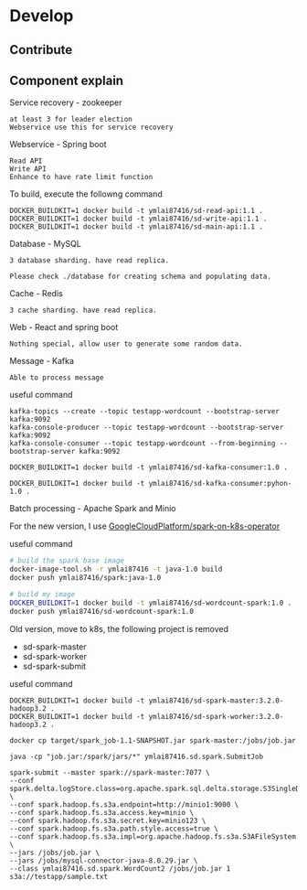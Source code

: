 # Develop

## Contribute

## Component explain

Service recovery - zookeeper

    at least 3 for leader election
    Webservice use this for service recovery

Webservice - Spring boot

    Read API
    Write API
    Enhance to have rate limit function

To build, execute the followng command
```
DOCKER_BUILDKIT=1 docker build -t ymlai87416/sd-read-api:1.1 .
DOCKER_BUILDKIT=1 docker build -t ymlai87416/sd-write-api:1.1 .
DOCKER_BUILDKIT=1 docker build -t ymlai87416/sd-main-api:1.1 .
```

Database - MySQL

    3 database sharding. have read replica.

    Please check ./database for creating schema and populating data.

Cache - Redis

    3 cache sharding. have read replica.

Web - React and spring boot

    Nothing special, allow user to generate some random data.

Message - Kafka

    Able to process message
    
useful command
```
kafka-topics --create --topic testapp-wordcount --bootstrap-server kafka:9092
kafka-console-producer --topic testapp-wordcount --bootstrap-server kafka:9092
kafka-console-consumer --topic testapp-wordcount --from-beginning --bootstrap-server kafka:9092

DOCKER_BUILDKIT=1 docker build -t ymlai87416/sd-kafka-consumer:1.0 .

DOCKER_BUILDKIT=1 docker build -t ymlai87416/sd-kafka-consumer:pyhon-1.0 .
```

Batch processing - Apache Spark and Minio

For the new version, I use [GoogleCloudPlatform/spark-on-k8s-operator](https://github.com/GoogleCloudPlatform/spark-on-k8s-operator)

useful command
```bash
# build the spark base image
docker-image-tool.sh -r ymlai87416 -t java-1.0 build
docker push ymlai87416/spark:java-1.0

# build my image
DOCKER_BUILDKIT=1 docker build -t ymlai87416/sd-wordcount-spark:1.0 .
docker push ymlai87416/sd-wordcount-spark:1.0

```

Old version, move to k8s, the following project is removed
* sd-spark-master
* sd-spark-worker
* sd-spark-submit

useful command
```
DOCKER_BUILDKIT=1 docker build -t ymlai87416/sd-spark-master:3.2.0-hadoop3.2 .
DOCKER_BUILDKIT=1 docker build -t ymlai87416/sd-spark-worker:3.2.0-hadoop3.2 .

docker cp target/spark_job-1.1-SNAPSHOT.jar spark-master:/jobs/job.jar

java -cp "job.jar:/spark/jars/*" ymlai87416.sd.spark.SubmitJob

spark-submit --master spark://spark-master:7077 \
--conf spark.delta.logStore.class=org.apache.spark.sql.delta.storage.S3SingleDriverLogStore \
--conf spark.hadoop.fs.s3a.endpoint=http://minio1:9000 \
--conf spark.hadoop.fs.s3a.access.key=minio \
--conf spark.hadoop.fs.s3a.secret.key=minio123 \
--conf spark.hadoop.fs.s3a.path.style.access=true \
--conf spark.hadoop.fs.s3a.impl=org.apache.hadoop.fs.s3a.S3AFileSystem \
--jars /jobs/job.jar \
--jars /jobs/mysql-connector-java-8.0.29.jar \
--class ymlai87416.sd.spark.WordCount2 /jobs/job.jar 1 s3a://testapp/sample.txt
```

